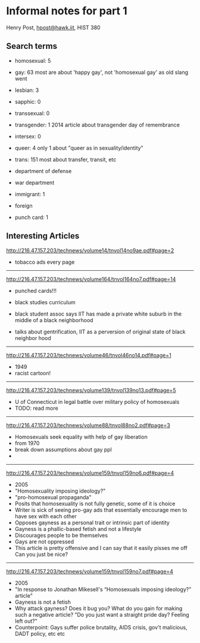 # Informal notes for part 1

Henry Post, hpost@hawk.iit, HIST 380

## Search terms
- homosexual: 5

- gay: 63
  most are about 'happy gay', not 'homosexual gay' as old slang went

- lesbian: 3
- sapphic: 0
- transsexual: 0

- transgender: 1
  2014 article about transgender day of remembrance

- intersex: 0

- queer: 4
  only 1 about "queer as in sexuality/identity"

- trans: 151
  most about transfer, transit, etc

- department of defense
- war department
- immigrant: 1
- foreign
- punch card: 1

## Interesting Articles

http://216.47.157.203/technews/volume14/tnvol14no9ae.pdf#page=2

- tobacco ads every page

---

http://216.47.157.203/technews/volume164/tnvol164no7.pdf#page=14

- punched cards!!!

- black studies curriculum

- black student assoc says IIT has made a private white suburb in the middle of
  a black neighborhood

- talks about gentrification, IIT as a perversion of original state of black neighbor hood

---

http://216.47.157.203/technews/volume46/tnvol46no14.pdf#page=1

- 1949
- racist cartoon!

---

http://216.47.157.203/technews/volume139/tnvol139no13.pdf#page=5

- U of Connecticut in legal battle over military policy of homosexuals
- TODO: read more

---

http://216.47.157.203/technews/volume88/tnvol88no2.pdf#page=3

- Homosexuals seek equality with help of gay liberation
- from 1970
- break down assumptions about gay ppl
-

---

http://216.47.157.203/technews/volume159/tnvol159no6.pdf#page=4

- 2005
- "Homosexuality imposing ideology?"
- "pro-homosexual propaganda"
- Posits that homosexuality is not fully genetic, some of it is choice
- Writer is sick of seeing pro-gay ads that essentially encourage men to have sex with each other
- Opposes gayness as a personal trait or intrinsic part of identity
- Gayness is a phallic-based fetish and not a lifestyle
- Discourages people to be themselves
- Gays are not oppressed
- This article is pretty offensive and I can say that it easily pisses me off
  Can you just be nice?

---

http://216.47.157.203/technews/volume159/tnvol159no7.pdf#page=4

- 2005
- "In response to Jonathan Mikesell's “Homosexuals imposing ideology?” article"
- Gayness is not a fetish
- Why attack gayness? Does it bug you? What do you gain for making such a negative article?
  "Do you just want a straight pride day? Feeling left out?"
- Counterpoint: Gays suffer police brutality, AIDS crisis, gov't malicious, DADT policy, etc etc
